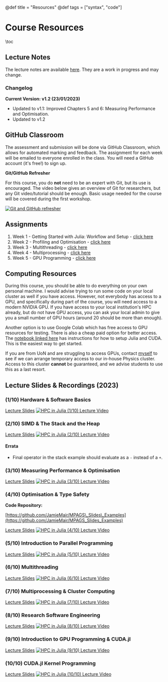 @def title = "Resources"
@def tags = ["syntax", "code"]

# Course Resources
\toc

## Lecture Notes

The lecture notes are available [here](/assets/book_v1.2.pdf). They are a work in progress and may change.

### Changelog
**Current Version: v1.2 (23/01/2023)**

- Updated to v1.1: Improved Chapters 5 and 6: Measuring Performance and Optimisation.
- Updated to v1.2


## GitHub Classroom

The assessment and submission will be done via GitHub Classroom, which allows for automated marking and feedback. The assignment for each week will be emailed to everyone enrolled in the class. You will need a GitHub account (it's free!) to sign up.

**Git/GitHub Refresher**

For this course, you do **not** need to be an expert with Git, but its use is encouraged. The video below gives an overview of Git for researchers, but any Git video/tutorial should be enough. Basic usage needed for the course will be covered during the first workshop.

[![Git and GitHub refresher](https://img.youtube.com/vi/CuOmaUS1FnM/0.jpg)](https://youtu.be/CuOmaUS1FnM)

## Assignments

1. Week 1 - Getting Started with Julia: Workflow and Setup - [click here](https://classroom.github.com/a/3bYk2x83)
2. Week 2 - Profiling and Optimisation - [click here](https://classroom.github.com/a/HFbbhcO1) 
3. Week 3 - Multithreading - [click here](https://classroom.github.com/a/HqKUZUwc)
4. Week 4 - Multiprocessing - [click here](https://classroom.github.com/a/y9jTWq3J)
5. Week 5 - GPU Programming - [click here](https://classroom.github.com/a/q9ycWkI6)


## Computing Resources

During this course, you should be able to do everything on your own personal machine. I would advise trying to run some code on your local cluster as well if you have access. However, not everybody has access to a GPU, and specifically during part of the course, you will need access to a modern NVIDIA GPU. If you have access to your local institution's HPC already, but do not have GPU access, you can ask your local admin to give you a small number of GPU hours (around 20 should be more than enough).

Another option is to use Google Colab which has free access to GPU resources for testing. There is also a cheap paid option for better access. The [notebook linked here](https://colab.research.google.com/github/ageron/julia_notebooks/blob/master/Julia_Colab_Notebook_Template.ipynb) has instructions for how to setup Julia and CUDA. This is the easiest way to get started.

If you are from UoN and are struggling to access GPUs, contact [myself](mailto:jamie.mair@nottingham.ac.uk) to see if we can arrange temporary access to our in-house Physics cluster. Access to this cluster **cannot** be guaranteed, and we advise students to use this as a last resort.

## Lecture Slides & Recordings (2023)

### (1/10) Hardware & Software Basics
[Lecture Slides](/assets/slides/session_1.pdf)
[![HPC in Julia (1/10) Lecture Video](https://img.youtube.com/vi/Y1W-PrIaPJ4/0.jpg)](https://youtu.be/Y1W-PrIaPJ4)

### (2/10) SIMD & The Stack and the Heap
[Lecture Slides](/assets/slides/session_2.pdf)
[![HPC in Julia (2/10) Lecture Video](https://img.youtube.com/vi/YQ6fnFCVa9E/0.jpg)](https://youtu.be/YQ6fnFCVa9E)

#### Errata
- Final operator in the stack example should evaluate as a `-` instead of a `+`.

### (3/10) Measuring Performance & Optimisation

[Lecture Slides](/assets/slides/session_3.pdf)
[![HPC in Julia (3/10) Lecture Video](https://img.youtube.com/vi/EbI49BPcOEs/0.jpg)](https://youtu.be/EbI49BPcOEs)

### (4/10) Optimisation & Type Safety

**Code Repository:**

[https://github.com/JamieMair/MPAGS\_Slides\_Examples](https://github.com/JamieMair/MPAGS_Slides_Examples)

[Lecture Slides](/assets/slides/session_4.pdf)
[![HPC in Julia (4/10) Lecture Video](https://img.youtube.com/vi/wrrmWpZLAS4/0.jpg)](https://youtu.be/wrrmWpZLAS4)

### (5/10) Introduction to Parallel Programming

[Lecture Slides](/assets/slides/session_5.pdf)
[![HPC in Julia (5/10) Lecture Video](https://img.youtube.com/vi/S1fhOIaZEf0/0.jpg)](https://youtu.be/S1fhOIaZEf0)

### (6/10) Multithreading

[Lecture Slides](/assets/slides/session_6.pdf)
[![HPC in Julia (6/10) Lecture Video](https://img.youtube.com/vi/21uLzFmxeU4/0.jpg)](https://youtu.be/21uLzFmxeU4)

### (7/10) Multiprocessing & Cluster Computing

[Lecture Slides](/assets/slides/session_7.pdf)
[![HPC in Julia (7/10) Lecture Video](https://img.youtube.com/vi/mN60PGp1_Lo/0.jpg)](https://youtu.be/mN60PGp1_Lo)

### (8/10) Research Software Engineering

[Lecture Slides](/assets/slides/session_8.pdf)
[![HPC in Julia (8/10) Lecture Video](https://img.youtube.com/vi/Wfg0wjHBk00/0.jpg)](https://youtu.be/Wfg0wjHBk00)


### (9/10) Introduction to GPU Programming & CUDA.jl

[Lecture Slides](/assets/slides/session_9.pdf)
[![HPC in Julia (9/10) Lecture Video](https://img.youtube.com/vi/H3IKa0p66UU/0.jpg)](https://youtu.be/H3IKa0p66UU)

### (10/10) CUDA.jl Kernel Programming

[Lecture Slides](/assets/slides/session_10.pdf)
[![HPC in Julia (10/10) Lecture Video](https://img.youtube.com/vi/M5GMwMtvsnM/0.jpg)](https://youtu.be/M5GMwMtvsnM)